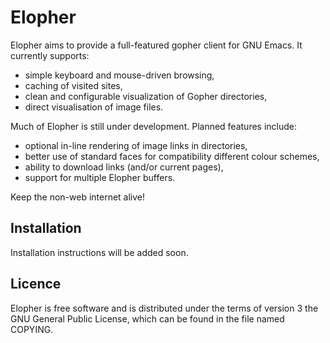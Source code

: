 # Elopher

Elopher aims to provide a full-featured gopher client for GNU Emacs.
It currently supports:
- simple keyboard and mouse-driven browsing,
- caching of visited sites,
- clean and configurable visualization of Gopher directories,
- direct visualisation of image files.

Much of Elopher is still under development.  Planned features include:
- optional in-line rendering of image links in directories,
- better use of standard faces for compatibility different colour schemes,
- ability to download links (and/or current pages),
- support for multiple Elopher buffers.

Keep the non-web internet alive!

## Installation

Installation instructions will be added soon.

## Licence

Elopher is free software and is distributed under the terms of version
3 the GNU General Public License, which can be found in the file named
COPYING.
